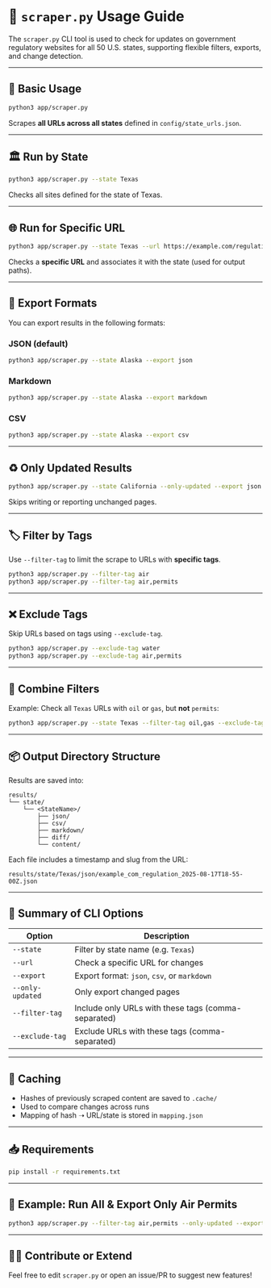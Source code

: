 # 🧪 `scraper.py` Usage Guide

The `scraper.py` CLI tool is used to check for updates on government regulatory websites for all 50 U.S. states, supporting flexible filters, exports, and change detection.

---

## 🚀 Basic Usage

```bash
python3 app/scraper.py
````

Scrapes **all URLs across all states** defined in `config/state_urls.json`.

---

## 🏛️ Run by State

```bash
python3 app/scraper.py --state Texas
```

Checks all sites defined for the state of Texas.

---

## 🌐 Run for Specific URL

```bash
python3 app/scraper.py --state Texas --url https://example.com/regulation
```

Checks a **specific URL** and associates it with the state (used for output paths).

---

## 📁 Export Formats

You can export results in the following formats:

### JSON (default)

```bash
python3 app/scraper.py --state Alaska --export json
```

### Markdown

```bash
python3 app/scraper.py --state Alaska --export markdown
```

### CSV

```bash
python3 app/scraper.py --state Alaska --export csv
```

---

## ♻️ Only Updated Results

```bash
python3 app/scraper.py --state California --only-updated --export json
```

Skips writing or reporting unchanged pages.

---

## 🏷️ Filter by Tags

Use `--filter-tag` to limit the scrape to URLs with **specific tags**.

```bash
python3 app/scraper.py --filter-tag air
python3 app/scraper.py --filter-tag air,permits
```

---

## ❌ Exclude Tags

Skip URLs based on tags using `--exclude-tag`.

```bash
python3 app/scraper.py --exclude-tag water
python3 app/scraper.py --exclude-tag air,permits
```

---

## 🔀 Combine Filters

Example: Check all `Texas` URLs with `oil` or `gas`, but **not** `permits`:

```bash
python3 app/scraper.py --state Texas --filter-tag oil,gas --exclude-tag permits
```

---

## 📦 Output Directory Structure

Results are saved into:

```
results/
└── state/
    └── <StateName>/
        ├── json/
        ├── csv/
        ├── markdown/
        ├── diff/
        └── content/
```

Each file includes a timestamp and slug from the URL:

```
results/state/Texas/json/example_com_regulation_2025-08-17T18-55-00Z.json
```

---

## 🧠 Summary of CLI Options

| Option           | Description                                         |
| ---------------- | --------------------------------------------------- |
| `--state`        | Filter by state name (e.g. `Texas`)                 |
| `--url`          | Check a specific URL for changes                    |
| `--export`       | Export format: `json`, `csv`, or `markdown`         |
| `--only-updated` | Only export changed pages                           |
| `--filter-tag`   | Include only URLs with these tags (comma-separated) |
| `--exclude-tag`  | Exclude URLs with these tags (comma-separated)      |

---

## 🧼 Caching

* Hashes of previously scraped content are saved to `.cache/`
* Used to compare changes across runs
* Mapping of hash ➝ URL/state is stored in `mapping.json`

---

## 📥 Requirements

```bash
pip install -r requirements.txt
```

---

## 🧪 Example: Run All & Export Only Air Permits

```bash
python3 app/scraper.py --filter-tag air,permits --only-updated --export markdown
```

---

## 👨‍💻 Contribute or Extend

Feel free to edit `scraper.py` or open an issue/PR to suggest new features!

